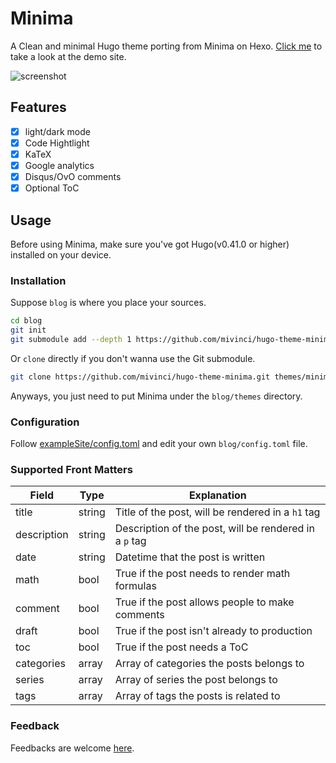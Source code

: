# Minima

A Clean and minimal Hugo theme porting from Minima on Hexo. [Click me](https://h.xjj.pub/) to take a look at the demo site.

![screenshot](./images/tn.png)

## Features

- [x] light/dark mode
- [x] Code Hightlight
- [x] KaTeX
- [x] Google analytics
- [x] Disqus/OvO comments
- [x] Optional ToC 

## Usage

Before using Minima, make sure you've got Hugo(v0.41.0 or higher) installed on your device.

### Installation

Suppose `blog` is where you place your sources.

```bash
cd blog
git init
git submodule add --depth 1 https://github.com/mivinci/hugo-theme-minima.git themes/minima
```

Or  `clone` directly if you don't wanna use the Git submodule.

```bash
git clone https://github.com/mivinci/hugo-theme-minima.git themes/minima
```

Anyways, you just need to put Minima under the `blog/themes` directory.

### Configuration

Follow [exampleSite/config.toml](https://github.com/Mivinci/hugo-theme-minima/blob/main/exampleSite/config.toml) and edit your own `blog/config.toml` file.

### Supported Front Matters

| Field       | Type   | Explanation                                            |
| ----------- | ------ | ------------------------------------------------------ |
| title       | string | Title of the post, will be rendered in a `h1` tag      |
| description | string | Description of the post, will be rendered in a `p` tag |
| date        | string | Datetime that the post is written                      |
| math        | bool   | True if the post needs to render math formulas         |
| comment     | bool   | True if the post allows people to make comments        |
| draft       | bool   | True if the post isn't already to production           |
| toc         | bool   | True if the post needs a ToC                           |
| categories  | array  | Array of categories the posts belongs to               |
| series      | array  | Array of series the post belongs to                    |
| tags        | array  | Array of tags the posts is related to                  |


### Feedback

Feedbacks are welcome [here](https://github.com/Mivinci/hugo-theme-minima/issues).


